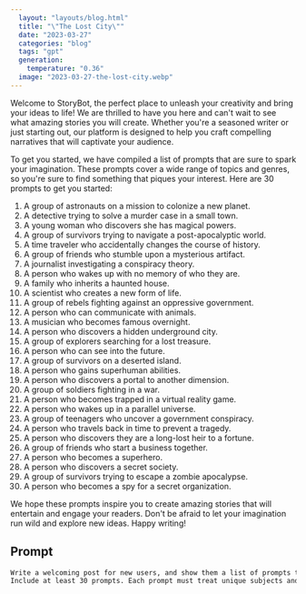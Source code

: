 ```yaml
---
  layout: "layouts/blog.html"
  title: "\"The Lost City\""
  date: "2023-03-27"
  categories: "blog"
  tags: "gpt"
  generation: 
    temperature: "0.36"
  image: "2023-03-27-the-lost-city.webp"
---
```

Welcome to StoryBot, the perfect place to unleash your creativity and bring your ideas to life! We are thrilled to have you here and can't wait to see what amazing stories you will create. Whether you're a seasoned writer or just starting out, our platform is designed to help you craft compelling narratives that will captivate your audience.

To get you started, we have compiled a list of prompts that are sure to spark your imagination. These prompts cover a wide range of topics and genres, so you're sure to find something that piques your interest. Here are 30 prompts to get you started:

1. A group of astronauts on a mission to colonize a new planet.
2. A detective trying to solve a murder case in a small town.
3. A young woman who discovers she has magical powers.
4. A group of survivors trying to navigate a post-apocalyptic world.
5. A time traveler who accidentally changes the course of history.
6. A group of friends who stumble upon a mysterious artifact.
7. A journalist investigating a conspiracy theory.
8. A person who wakes up with no memory of who they are.
9. A family who inherits a haunted house.
10. A scientist who creates a new form of life.
11. A group of rebels fighting against an oppressive government.
12. A person who can communicate with animals.
13. A musician who becomes famous overnight.
14. A person who discovers a hidden underground city.
15. A group of explorers searching for a lost treasure.
16. A person who can see into the future.
17. A group of survivors on a deserted island.
18. A person who gains superhuman abilities.
19. A person who discovers a portal to another dimension.
20. A group of soldiers fighting in a war.
21. A person who becomes trapped in a virtual reality game.
22. A person who wakes up in a parallel universe.
23. A group of teenagers who uncover a government conspiracy.
24. A person who travels back in time to prevent a tragedy.
25. A person who discovers they are a long-lost heir to a fortune.
26. A group of friends who start a business together.
27. A person who becomes a superhero.
28. A person who discovers a secret society.
29. A group of survivors trying to escape a zombie apocalypse.
30. A person who becomes a spy for a secret organization.

We hope these prompts inspire you to create amazing stories that will entertain and engage your readers. Don't be afraid to let your imagination run wild and explore new ideas. Happy writing!


## Prompt
```markdown
Write a welcoming post for new users, and show them a list of prompts that would make interesting stories for StoryBot.
Include at least 30 prompts. Each prompt must treat unique subjects and be a couple of sentences long.
```
